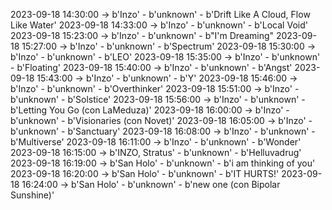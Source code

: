 2023-09-18 14:30:00 -> b'Inzo' - b'unknown' - b'Drift Like A Cloud, Flow Like Water'
2023-09-18 14:33:00 -> b'Inzo' - b'unknown' - b'Local Void'
2023-09-18 15:23:00 -> b'Inzo' - b'unknown' - b"I'm Dreaming"
2023-09-18 15:27:00 -> b'Inzo' - b'unknown' - b'Spectrum'
2023-09-18 15:30:00 -> b'Inzo' - b'unknown' - b'LEO'
2023-09-18 15:35:00 -> b'Inzo' - b'unknown' - b'Floating'
2023-09-18 15:40:00 -> b'Inzo' - b'unknown' - b'Angst'
2023-09-18 15:43:00 -> b'Inzo' - b'unknown' - b'Y'
2023-09-18 15:46:00 -> b'Inzo' - b'unknown' - b'Overthinker'
2023-09-18 15:51:00 -> b'Inzo' - b'unknown' - b'Solstice'
2023-09-18 15:56:00 -> b'Inzo' - b'unknown' - b'Letting You Go (con LaMeduza)'
2023-09-18 16:00:00 -> b'Inzo' - b'unknown' - b'Visionaries (con Novet)'
2023-09-18 16:05:00 -> b'Inzo' - b'unknown' - b'Sanctuary'
2023-09-18 16:08:00 -> b'Inzo' - b'unknown' - b'Multiverse'
2023-09-18 16:11:00 -> b'Inzo' - b'unknown' - b'Wonder'
2023-09-18 16:15:00 -> b'INZO, Stratus' - b'unknown' - b'Helluvadrug'
2023-09-18 16:19:00 -> b'San Holo' - b'unknown' - b'i am thinking of you'
2023-09-18 16:20:00 -> b'San Holo' - b'unknown' - b'IT HURTS!'
2023-09-18 16:24:00 -> b'San Holo' - b'unknown' - b'new one (con Bipolar Sunshine)'
